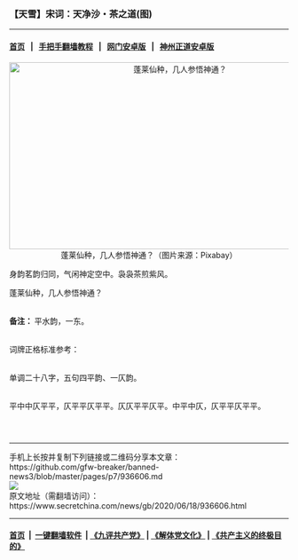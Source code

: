 ### 【天雪】宋词：天净沙・茶之道(图)
------------------------

#### [首页](https://github.com/gfw-breaker/banned-news3/blob/master/README.md) &nbsp;&nbsp;|&nbsp;&nbsp; [手把手翻墙教程](https://github.com/gfw-breaker/guides/wiki) &nbsp;&nbsp;|&nbsp;&nbsp; [网门安卓版](https://github.com/oGate2/oGate) &nbsp;&nbsp;|&nbsp;&nbsp; [神州正道安卓版](https://github.com/SzzdOgate/update) 



<div class="article_right" style="fone-color:#000">
 <p style="text-align:center">
  <img alt="蓬莱仙种，几人参悟神通？" src="https://img3.secretchina.com/pic/2020/6-15/p2712051a770400811-ss.jpg" style="height:337px; width:600px"/>
  <br>
   蓬莱仙种，几人参悟神通？（图片来源：Pixabay）
   <span id="hideid" name="hideid" style="color:red;display:none;">
    <span href="https://www.secretchina.com">
    </span>
   </span>
  </br>
 </p>
 <p>
  身韵茗韵归同，气闲神定空中。袅袅茶煎紫风。
  <span id="hideid" name="hideid" style="color:red;display:none;">
   <span href="https://www.secretchina.com">
   </span>
  </span>
 </p>
 <p>
  蓬莱仙种，几人参悟神通？
 </p>
 <p>
  <br>
   <strong>
    备注：
   </strong>
   平水韵，一东。
  </br>
 </p>
 <p>
  <br>
   词牌正格标准参考：
  </br>
 </p>
 <p>
  <br>
   单调二十八字，五句四平韵、一仄韵。
  </br>
 </p>
 <p>
  <br>
   平中中仄平平，仄平平仄平平。仄仄平平仄平。中平中仄，仄平平仄平平。
   <center>
    <div>
     <div id="txt-mid2-t22-2017" style="display: block;  max-height: 351px;  overflow: hidden;">
      <div id="SC-21">
      </div>
     </div>
    </div>
   </center>
   <div style="padding-top:12px;">
   </div>
  </br>
 </p>
</div>

<hr/>
手机上长按并复制下列链接或二维码分享本文章：<br/>
https://github.com/gfw-breaker/banned-news3/blob/master/pages/p7/936606.md <br/>
<a href='https://github.com/gfw-breaker/banned-news3/blob/master/pages/p7/936606.md'><img src='https://github.com/gfw-breaker/banned-news3/blob/master/pages/p7/936606.md.png'/></a> <br/>
原文地址（需翻墙访问）：https://www.secretchina.com/news/gb/2020/06/18/936606.html


------------------------
#### [首页](https://github.com/gfw-breaker/banned-news3/blob/master/README.md) &nbsp;|&nbsp; [一键翻墙软件](https://github.com/gfw-breaker/nogfw/blob/master/README.md) &nbsp;| [《九评共产党》](https://github.com/gfw-breaker/9ping.md/blob/master/README.md#九评之一评共产党是什么) | [《解体党文化》](https://github.com/gfw-breaker/jtdwh.md/blob/master/README.md) | [《共产主义的终极目的》](https://github.com/gfw-breaker/gczydzjmd.md/blob/master/README.md)


<img src='http://gfw-breaker.win/banned-news3/pages/p7/936606.md' width='0px' height='0px'/>